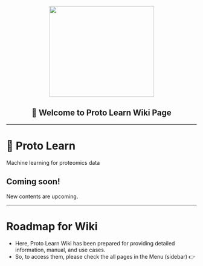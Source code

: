 <p align="center"> <img src="https://user-images.githubusercontent.com/49681382/88778270-f9859b00-d190-11ea-8c55-eaa2f683aa78.png" height="240" width="277" /> </p>
<h2 align="center"> 📰 Welcome to Proto Learn Wiki Page </h2>

---

# 🧬 Proto Learn
Machine learning for proteomics data

## Coming soon!
New contents are upcoming.

--- 

# Roadmap for Wiki
- Here, Proto Learn Wiki has been prepared for providing detailed information, manual, and use cases. 
- So, to access them, please check the all pages in the Menu (sidebar) 👉
